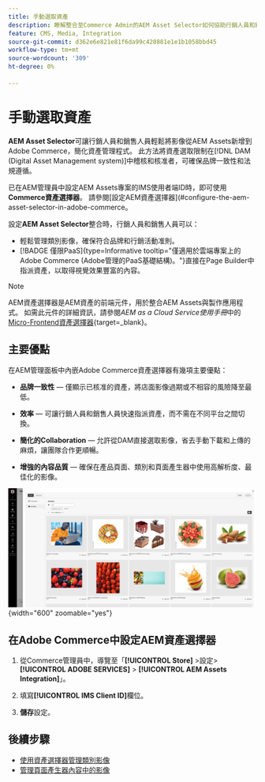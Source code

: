 ```yaml
---
title: 手動選取資產
description: 瞭解整合至Commerce Admin的AEM Asset Selector如何協助行銷人員和銷售人員輕鬆將影像從AEM Assets新增至Adobe Commerce，進而簡化資產管理。
feature: CMS, Media, Integration
source-git-commit: d362e6e821e81f6da99c420881e1e1b1058bbd45
workflow-type: tm+mt
source-wordcount: '309'
ht-degree: 0%

---
```


# 手動選取資產

**AEM Asset Selector**&#x200B;可讓行銷人員和銷售人員輕鬆將影像從AEM Assets新增到Adobe Commerce，簡化資產管理程式。 此方法將資產選取限制在[!DNL DAM (Digital Asset Management system)]中稽核和核准者，可確保品牌一致性和法規遵循。

已在AEM管理員中設定AEM Assets專案的IMS使用者端ID時，即可使用&#x200B;**Commerce資產選擇器**。 請參閱[設定AEM資產選擇器]&#x200B;(#configure-the-aem-asset-selector-in-adobe-commerce。

設定&#x200B;**AEM Asset Selector**&#x200B;整合時，行銷人員和銷售人員可以：

* 輕鬆管理類別影像，確保符合品牌和行銷活動准則。
* [!BADGE 僅限PaaS]{type=Informative tooltip="僅適用於雲端專案上的Adobe Commerce (Adobe管理的PaaS基礎結構)。"}直接在Page Builder中指派資產，以取得視覺效果豐富的內容。

>[!NOTE]
>
> AEM資產選擇器是AEM資產的前端元件，用於整合AEM Assets與製作應用程式。 如需此元件的詳細資訊，請參閱&#x200B;*AEM as a Cloud Service使用手冊*&#x200B;中的[Micro-Frontend資產選擇器](https://experienceleague.adobe.com/zh-hant/docs/experience-manager-cloud-service/content/assets/manage/asset-selector/overview-asset-selector){target=_blank}。

## 主要優點

在AEM管理面板中內嵌Adobe Commerce資產選擇器有幾項主要優點：

* **品牌一致性** — 僅顯示已核准的資產，將店面影像過期或不相容的風險降至最低。

* **效率** — 可讓行銷人員和銷售人員快速指派資產，而不需在不同平台之間切換。

* **簡化的Collaboration** — 允許從DAM直接選取影像，省去手動下載和上傳的麻煩，讓團隊合作更順暢。

* **增強的內容品質** — 確保在產品頁面、類別和頁面產生器中使用高解析度、最佳化的影像。

![資產選擇器](../assets/asset-selector.png){width="600" zoomable="yes"}

## 在Adobe Commerce中設定AEM資產選擇器

1. 從Commerce管理員中，導覽至「**[!UICONTROL Store]** >設定> **[!UICONTROL ADOBE SERVICES]** > **[!UICONTROL AEM Assets Integration]**」。

1. 填寫&#x200B;**[!UICONTROL IMS Client ID]**&#x200B;欄位。

1. **儲存**&#x200B;設定。

## 後續步驟

* [使用資產選擇器管理類別影像](../manage-assets.md#category-images)
* [管理頁面產生器內容中的影像](../manage-assets.md#using-aem-asset-selector-in-page-builder)

